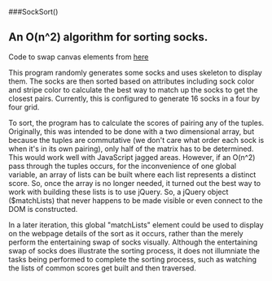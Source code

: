 ###SockSort()
## An O(n^2) algorithm for sorting socks.

Code to swap canvas elements from [here](http://stackoverflow.com/questions/698301/is-there-a-native-jquery-function-to-switch-elements)

This program randomly generates some socks and uses skeleton to display them.
The socks are then sorted based on attributes including sock color and stripe
 color to calculate the best way to match up the socks to get the closest pairs.
Currently, this is configured to generate 16 socks in a four by four grid.

To sort, the program has to calculate the scores of pairing any of the tuples. Originally,
this was intended to be done with a two dimensional array, but because the tuples
are commutative (we don't care what order each sock is when it's in its own pairing),
only half of the matrix has to be determined. This would work well with JavaScript
jagged areas. However, if an O(n^2) pass through the tuples occurs, for the inconvenience
of one global variable, an array of lists can be built where each list represents
a distinct score. So, once the array is no longer needed, it turned out the best
way to work with building these lists is to use jQuery. So, a jQuery object ($matchLists) that
never happens to be made visible or even connect to the DOM is constructed.

In a later iteration, this global "matchLists" element could be used to display
on the webpage details of the sort as it occurs, rather than the merely perform
the entertaining swap of socks visually. Although the entertaining swap of socks
does illustrate the sorting process, it does not illumniate the tasks being
performed to complete the sorting process, such as watching the lists of common
scores get built and then traversed.
